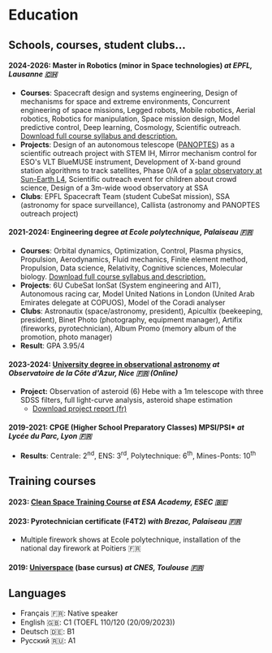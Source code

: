 # Education

## Schools, courses, student clubs...

#### **2024-2026**: Master in Robotics (minor in Space technologies) *at EPFL, Lausanne 🇨🇭*

* **Courses**: Spacecraft design and systems engineering, Design of mechanisms for space and extreme environments, Concurrent engineering of space missions, Legged robots, Mobile robotics, Aerial robotics, Robotics for manipulation, Space mission design, Model predictive control, Deep learning, Cosmology, Scientific outreach. [Download full course syllabus and description.](assets/Course_catalogue_EPFL_AGN.pdf)
* **Projects**: Design of an autonomous telescope ([PANOPTES](https://www.projectpanoptes.org/)) as a scientific outreach project with STEM IH, Mirror mechanism control for ESO's VLT BlueMUSE instrument, Development of X-band ground station algorithms to track satellites, Phase 0/A of a [solar observatory at Sun-Earth L4](assets/SOL_EUCASS_Article.pdf), Scientific outreach event for children about crowd science, Design of a 3m-wide wood observatory at SSA
* **Clubs**: EPFL Spacecraft Team (student CubeSat mission), SSA (astronomy for space surveillance), Callista (astronomy and PANOPTES outreach project)
  
#### **2021-2024**: Engineering degree *at Ecole polytechnique, Palaiseau 🇫🇷*
* **Courses**: Orbital dynamics, Optimization, Control, Plasma physics, Propulsion, Aerodynamics, Fluid mechanics, Finite element method, Propulsion, Data science, Relativity, Cognitive sciences, Molecular biology. [Download full course syllabus and description.](assets/Course_catalogue_X_AGN.pdf)
* **Projects**: 6U CubeSat IonSat (System engineering and AIT), Autonomous racing car, Model United Nations in London (United Arab Emirates delegate at COPUOS), Model of the Coradi analyser
* **Clubs**: Astronautix (space/astronomy, president), Apicultix (beekeeping, president), Binet Photo (photography, equipment manager), Artifix (fireworks, pyrotechnician), Album Promo (memory album of the promotion, photo manager)
* **Result**: GPA 3.95/4

#### **2023-2024**: [University degree in observational astronomy](https://www.oca.eu/fr/duao-oca) *at Observatoire de la Côte d'Azur, Nice 🇫🇷 (Online)*
* **Project:** Observation of asteroid (6) Hebe with a 1m telescope with three SDSS filters, full light-curve analysis, asteroid shape estimation
  * [Download project report (fr)](assets/Rapport_DUAO-AurelienGenin_Asteroides.pdf) 

#### **2019-2021**: CPGE (Higher School Preparatory Classes) MPSI/PSI* *at Lycée du Parc, Lyon 🇫🇷*
* **Results**: Centrale: 2<sup>nd</sup>, ENS: 3<sup>rd</sup>, Polytechnique: 6<sup>th</sup>, Mines-Ponts: 10<sup>th</sup>


## Training courses

#### **2023**: [Clean Space Training Course](https://www.esa.int/Education/ESA_Academy/Applications_now_open_for_the_3rd_edition_of_the_Clean_Space_Training_Course_2023) *at ESA Academy, ESEC 🇧🇪*

#### **2023**: Pyrotechnician certificate (F4T2) *with Brezac, Palaiseau 🇫🇷*
* Multiple firework shows at Ecole polytechnique, installation of the national day firework at Poitiers 🇫🇷

#### **2019**: [Universpace](https://universpace.cnes.fr/) (base cursus) *at CNES, Toulouse 🇫🇷*


## Languages

* Français 🇫🇷: Native speaker
* English 🇬🇧: C1 (TOEFL 110/120 (20/09/2023))
* Deutsch 🇩🇪: B1
* Русский 🇷🇺: A1
